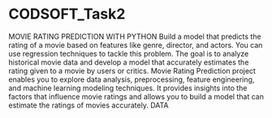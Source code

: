 # CODSOFT_Task2

MOVIE RATING PREDICTION WITH PYTHON
 Build a model that predicts the rating of a movie based on
 features like genre, director, and actors. You can use regression
 techniques to tackle this problem.
 The goal is to analyze historical movie data and develop a model
 that accurately estimates the rating given to a movie by users or
 critics.
 Movie Rating Prediction project enables you to explore data
 analysis, preprocessing, feature engineering, and machine
 learning modeling techniques. It provides insights into the factors
 that influence movie ratings and allows you to build a model that
 can estimate the ratings of movies accurately.
 DATA
